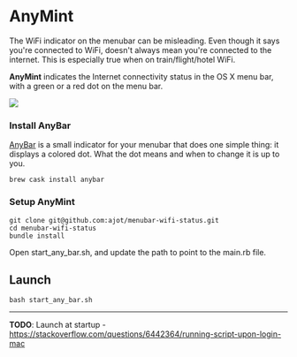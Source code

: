

# AnyMint
The WiFi indicator on the menubar can be misleading. Even though it says you're connected to WiFi, doesn't always mean you're connected to the internet. This is especially true when on train/flight/hotel WiFi.

**AnyMint** indicates the Internet connectivity status in the OS X menu bar, with a green or a red dot on the menu bar.

![](https://github.com/ajot/menubar-wifi-status/blob/master/assets/demo.gif)

### Install AnyBar
 [AnyBar](https://github.com/tonsky/AnyBar) is a small indicator for your menubar that does one simple thing: it displays a colored dot. What the dot means and when to change it is up to you.

```
brew cask install anybar
```

### Setup AnyMint
```
git clone git@github.com:ajot/menubar-wifi-status.git
cd menubar-wifi-status
bundle install
```

Open start_any_bar.sh, and update the path to point to the main.rb file.

## Launch
    bash start_any_bar.sh

---

**TODO**: Launch at startup - https://stackoverflow.com/questions/6442364/running-script-upon-login-mac
